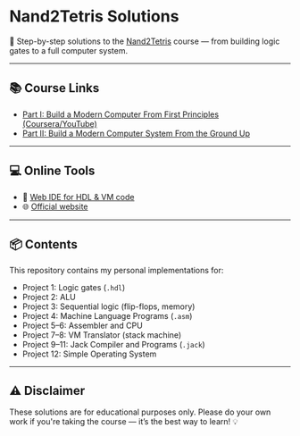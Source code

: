 # Nand2Tetris Solutions

🧠 Step-by-step solutions to the [Nand2Tetris](https://www.nand2tetris.org/) course — from building logic gates to a full computer system.

---

## 📚 Course Links

- [Part I: Build a Modern Computer From First Principles (Coursera/YouTube)](https://www.youtube.com/playlist?list=PLNMIACtpT9BfztU0P92qlw8Gd4vxvvfT1)
- [Part II: Build a Modern Computer System From the Ground Up](https://www.youtube.com/playlist?list=PLrDd_kMiAuNmllp9vuPqCuttC1XL9VyVh)

---

## 💻 Online Tools

- 🔧 [Web IDE for HDL & VM code](https://nand2tetris.github.io/web-ide/chip/)
- 🌐 [Official website](https://www.nand2tetris.org/)

---

## 📦 Contents

This repository contains my personal implementations for:

- Project 1: Logic gates (`.hdl`)
- Project 2: ALU
- Project 3: Sequential logic (flip-flops, memory)
- Project 4: Machine Language Programs (`.asm`)
- Project 5–6: Assembler and CPU
- Project 7–8: VM Translator (stack machine)
- Project 9–11: Jack Compiler and Programs (`.jack`)
- Project 12: Simple Operating System

---

## ⚠️ Disclaimer

These solutions are for educational purposes only. Please do your own work if you're taking the course — it’s the best way to learn! 💡
